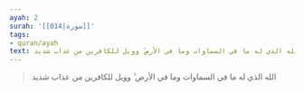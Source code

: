 ```yaml
---
ayah: 2
surah: '[[014|سورة]]'
tags:
- quran/ayah
text: الله الذي له ما في السماوات وما في الأرض ۗ وويل للكافرين من عذاب شديد
---
```

> الله الذي له ما في السماوات وما في الأرض ۗ وويل للكافرين من عذاب شديد
